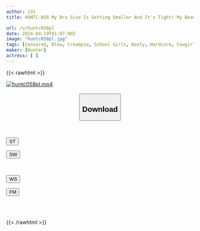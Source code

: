 ```yaml
---
author: j91
title: HUNTC-058 My Bra Size Is Getting Smaller And It's Tight! My Beautiful Big-breasted Childhood Friend Takes Off Her Bra And Goes Braless In Front Of Me! My Childhood Friend, Who Is Always Defenseless, Is Wearing A Daldar T-shirt And Her Bra Is Completely Visible.

url: /v/huntc058pl
date: 2024-04-19T01:07:00Z
image: "huntc058pl.jpg"
tags: [Censored, Blow, Creampie, School Girls, Nasty, Hardcore, Cowgirl	]
maker: [Hunter]
actress: [ ]
---
```



{{< rawhtml >}}

<div class="video" data-videoid="2ao7K996jkuZOpx">
    <a href="javascript:;">
        <img src="/v/huntc058pl/huntc058pl.jpg" width="WIDTH" height="HEIGHT" alt="huntc058pl.mp4" loading="lazy">
    </a>
</div>

<script type="text/javascript" src="https://j91.asia/asset/on-demand-st.js"></script>

<br>
  <link rel="stylesheet" href="https://j91.asia/asset/bs5.css">
  
  <center>
  <button class="btn btn-primary" type="button" data-bs-toggle="collapse" data-bs-target=".multi-collapse" aria-expanded="false" aria-controls="multiCollapseExample1 multiCollapseExample2"><h2>Download</h2></button></center>
</p>
<div class="row">
  <div class="col">
    <div class="collapse multi-collapse" id="multiCollapseExample1">
      <div class="card card-body">
	      	      <br>
<div class="buttons">  
<p><a href="https://streamtape.to/v/2ao7K996jkuZOpx" target="_blank"><button class="btn-hover color-3"><i class="fa fa-download"></i> ST</button></a></p>
<p><a href="https://asnwish.com/6s5tb7nk8wac" target="_blank"><button class="btn-hover color-2"><i class="fa fa-download"></i> SW</button></a></p></div>
    </div>
  </div>
</div>
  <div class="col">
    <div class="collapse multi-collapse" id="multiCollapseExample2">
      <div class="card card-body">
	      <br>
<div class="buttons">
<p><a href="https://wolfstream.tv/zmt2ucr8bulm"><button class="btn-hover color-9"><i class="fa fa-download"></i> WS</button></a></p>
<p><a href="https://filemoon.sx/d/igois43i57cj"><button class="btn-hover color-8"><i class="fa fa-download"></i> FM</button></a></p></div>
<br><br>
      </div>
    </div>
  </div>
</div>

{{< /rawhtml >}}